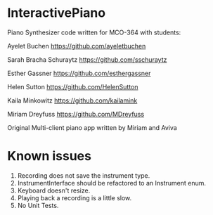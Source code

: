InteractivePiano
================

Piano Synthesizer code written for MCO-364 with students:

Ayelet Buchen https://github.com/ayeletbuchen

Sarah Bracha Schuraytz https://github.com/sschuraytz

Esther Gassner https://github.com/esthergassner

Helen Sutton https://github.com/HelenSutton

Kaila Minkowitz https://github.com/kailamink

Miriam Dreyfuss https://github.com/MDreyfuss

Original Multi-client piano app written by Miriam and Aviva

Known issues
================

1. Recording does not save the instrument type.
2. InstrumentInterface should be refactored to an Instrument enum.
3. Keyboard doesn't resize.
4. Playing back a recording is a little slow.
5. No Unit Tests.